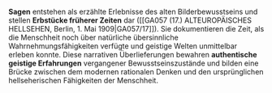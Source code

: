 
**Sagen** entstehen als erzählte Erlebnisse des alten Bilderbewusstseins und stellen **Erbstücke früherer Zeiten** dar ([[GA057 (17.) ALTEUROPÄISCHES HELLSEHEN, Berlin, 1. Mai 1909|GA057/17]]). Sie dokumentieren die Zeit, als die Menschheit noch über natürliche übersinnliche Wahrnehmungsfähigkeiten verfügte und geistige Welten unmittelbar erleben konnte. Diese narrativen Überlieferungen bewahren **authentische geistige Erfahrungen** vergangener Bewusstseinszustände und bilden eine Brücke zwischen dem modernen rationalen Denken und den ursprünglichen hellseherischen Fähigkeiten der Menschheit.
